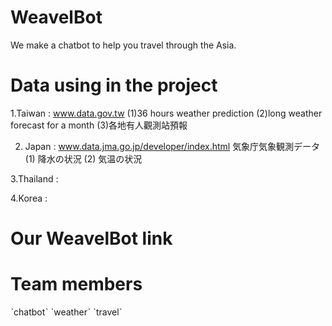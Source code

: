# WeavelBot
We make a chatbot to help you travel through the Asia.

# Data using in the project
1.Taiwan : www.data.gov.tw
  (1)36 hours weather prediction
  (2)long weather forecast for a month
  (3)各地有人觀測站預報

2. Japan : www.data.jma.go.jp/developer/index.html
  気象庁気象観測データ
  (1) 降水の状況
  (2) 気温の状況
  
3.Thailand : 

4.Korea : 

# Our WeavelBot link


# Team members



ˋchatbotˋ ˋweatherˋ ˋtravelˋ 
